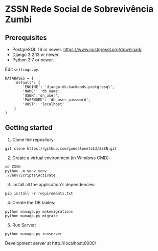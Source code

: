 # ZSSN Rede Social de Sobrevivência Zumbi

## Prerequisites

* PostgreSQL 14 or newer.
https://www.postgresql.org/download/
* Django 3.2.13 or newer.
* Python 3.7 or newer.

Edit ```settings.py```:

```
DATABASES = {
    'default': {
        'ENGINE': 'django.db.backends.postgresql',
        'NAME': 'db_name',
        'USER':'dn_user',
        'PASSWORD': 'db_user_password',
        'HOST': 'localhost'
    }
}
```

## Getting started

1. Clone the repository:

```
git clone https://github.com/goncaloneto13/ZSSN.git
```

2. Create a virtual environment (in Windows CMD):
```
cd ZSSN
python -m venv venv
.\venv\Scripts\Activate
```

3. Install all the application's dependencies:

```
pip install -r requirements.txt
```

4. Create the DB tables:

```
python manage.py makemigrations
python manage.py migrate
```
5. Run Server:
```
python manage.py runserver
```
Development server at  http://localhost:8000/

